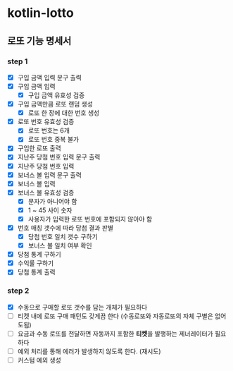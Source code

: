 # kotlin-lotto

## 로또 기능 명세서

### step 1

- [x] 구입 금액 입력 문구 출력
- [x] 구입 금액 입력
    - [x] 구입 금액 유효성 검증
- [x] 구입 금액만큼 로또 랜덤 생성
    - [x] 로또 한 장에 대한 번호 생성
- [x] 로또 번호 유효성 검증
    - [x] 로또 번호는 6개
    - [x] 로또 번호 중복 불가
- [x] 구입한 로또 출력
- [x] 지난주 당첨 번호 입력 문구 출력
- [x] 지난주 당첨 번호 입력
- [x] 보너스 볼 입력 문구 출력
- [x] 보너스 볼 입력
- [x] 보너스 볼 유효성 검증
    - [x] 문자가 아니어야 함
    - [x] 1 ~ 45 사이 숫자
    - [x] 사용자가 입력한 로또 번호에 포함되지 않아야 함
- [x] 번호 매칭 갯수에 따라 당첨 결과 판별
    - [x] 당첨 번호 일치 갯수 구하기
    - [x] 보너스 볼 일치 여부 확인
- [x] 당첨 통계 구하기
- [x] 수익률 구하기
- [x] 당첨 통계 출력

### step 2

- [x] 수동으로 구매할 로또 갯수를 담는 개체가 필요하다
- [ ] 티켓 내에 로또 구매 패턴도 갖게끔 한다 (수동로또와 자동로또의 자체 구별은 없어도됨)
- [ ] 요금과 수동 로또를 전달하면 자동까지 포함한 **티켓**을 발행하는 제너레이터가 필요하다
- [ ] 예외 처리를 통해 에러가 발생하지 않도록 한다. (재시도)
- [ ] 커스텀 예외 생성